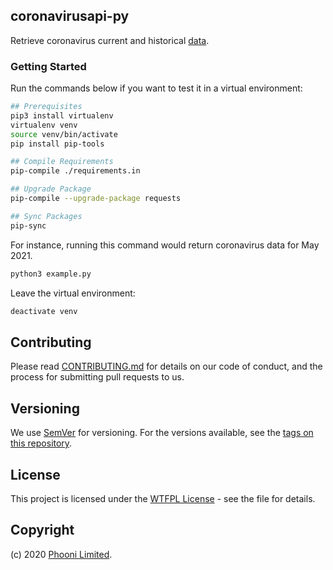 ## coronavirusapi-py

Retrieve coronavirus current and historical [data](https://www.covid19api.dev).


### Getting Started

Run the commands below if you want to test it in a virtual environment: 

```sh
## Prerequisites
pip3 install virtualenv
virtualenv venv
source venv/bin/activate
pip install pip-tools

## Compile Requirements
pip-compile ./requirements.in

## Upgrade Package
pip-compile --upgrade-package requests

## Sync Packages
pip-sync
```

For instance, running this command would return coronavirus data for May 2021.

```sh
python3 example.py
```

Leave the virtual environment:

```sh
deactivate venv
```

## Contributing

Please read [CONTRIBUTING.md](https://gist.github.com/PurpleBooth/b24679402957c63ec426) for details on our code of conduct, and the process for submitting pull requests to us.

## Versioning

We use [SemVer](http://semver.org/) for versioning. For the versions available, see the [tags on this repository](https://github.com/Cloudeya/coronavirusapi-wrapper/tags).

## License

This project is licensed under the [WTFPL License](LICENSE) - see the file for details.

## Copyright

(c) 2020 [Phooni Limited](https://phooni.com).
